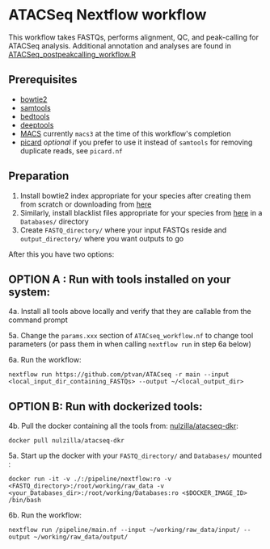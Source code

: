 # ATACSeq Nextflow workflow

This workflow takes FASTQs, performs alignment, QC, and peak-calling for ATACSeq analysis. Additional annotation
and analyses are found in [ATACSeq_postpeakcalling_workflow.R](https://github.com/ptvan/workflows/blob/master/R/ATACSeq_postpeakcalling_workflow.R)

## Prerequisites

- [bowtie2](https://github.com/BenLangmead/bowtie2)
- [samtools](https://www.htslib.org)
- [bedtools](https://bedtools.readthedocs.io/en/latest/)
- [deeptools](https://deeptools.readthedocs.io/en/latest/)
- [MACS](https://github.com/macs3-project/MACS) currently `macs3` at the time of this workflow's completion
- [picard](https://broadinstitute.github.io/picard/) _optional_ if you prefer to use it instead of `samtools` for removing duplicate reads, see `picard.nf`

## Preparation

1. Install bowtie2 index appropriate for your species after creating them from scratch or downloading from [here](https://benlangmead.github.io/aws-indexes/bowtie)  
2. Similarly, install blacklist files appropriate for your species from [here](https://github.com/Boyle-Lab/Blacklist) in a `Databases/` directory
3. Create `FASTQ_directory/` where your input FASTQs reside and `output_directory/` where you want outputs to go

After this you have two options:

## OPTION A : Run with tools installed on your system:

4a. Install all tools above locally and verify that they are callable from the command prompt 

5a. Change the `params.xxx` section of `ATACseq_workflow.nf` to change tool parameters (or pass them in when calling `nextflow run` in step 6a below)

6a. Run the workflow: 
```
nextflow run https://github.com/ptvan/ATACseq -r main --input <local_input_dir_containing_FASTQs> --output ~/<local_output_dir>
```

## OPTION B: Run with dockerized tools:

4b. Pull the docker containing all the tools from: [nulzilla/atacseq-dkr](https://hub.docker.com/repository/docker/nulzilla/atacseq-dkr/general): 
```
docker pull nulzilla/atacseq-dkr
```

5a. Start up the docker with your `FASTQ_directory/` and `Databases/` mounted : 

```
docker run -it -v ./:/pipeline/nextflow:ro -v <FASTQ_directory>:/root/working/raw_data -v <your_Databases_dir>:/root/working/Databases:ro <$DOCKER_IMAGE_ID> /bin/bash
```

6b. Run the workflow: 
```
nextflow run /pipeline/main.nf --input ~/working/raw_data/input/ --output ~/working/raw_data/output/
```